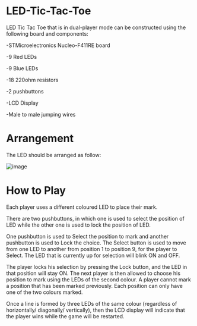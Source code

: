 # LED-Tic-Tac-Toe

LED Tic Tac Toe that is in dual-player mode can be constructed using the following board and components:

-STMicroelectronics Nucleo-F411RE board

-9 Red LEDs

-9 Blue LEDs

-18 220ohm resistors

-2 pushbuttons

-LCD Display

-Male to male jumping wires

# Arrangement
The LED should be arranged as follow:

![image](https://user-images.githubusercontent.com/84454650/118826362-01fcbd00-b8ee-11eb-955b-2e9d5be2f153.png)


# How to Play
Each player uses a different coloured LED to place their mark. 

There are two pushbuttons, in which one is used to select the position of LED while the other one is used to lock the position of LED.

One pushbutton is used to Select the position to mark and another pushbutton is used to Lock the choice. 
The Select button is used to move from one LED to another from position 1 to position 9, for the player to Select.
The LED that is currently up for selection will blink ON and OFF. 

The player locks his selection  by pressing the Lock button, and the LED in that position will stay ON. The next player is then
allowed to choose his position to mark using the LEDs of the second colour. A player cannot
mark a position that has been marked previously. Each position can only have one of the two
colours marked.

Once a line is formed by three LEDs of the same colour (regardless of horizontally/ diagonally/ vertically), then the LCD display will indicate that the player wins while the game will be restarted.
